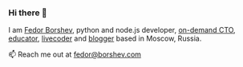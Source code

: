 ### Hi there 👋

<!--
**f213/f213** is a ✨ _special_ ✨ repository because its `README.md` (this file) appears on your GitHub profile.

Here are some ideas to get you started:

- 🔭 I’m currently working on ...
- 🌱 I’m currently learning ...
- 👯 I’m looking to collaborate on ...
- 🤔 I’m looking for help with ...
- 💬 Ask me about ...
- 📫 How to reach me: ...
- 😄 Pronouns: ...
- ⚡ Fun fact: ...
-->

I am [Fedor Borshev](https://borshev.com), python and node.js developer, [on-demand CTO](http://fedorandsamat.com), [educator](https://education.borshev.com), [livecoder](https://www.youtube.com/channel/UCO8aN1B8ncJM09rohGvOiCQ) and [blogger](http://t.me/pmdaily) based in Moscow, Russia.

📫 Reach me out at fedor@borshev.com
